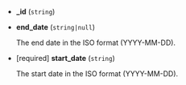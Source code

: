 * **_id** (`string`)

* **end_date** (`string|null`)

    The end date in the ISO format (YYYY-MM-DD).

* [required] **start_date** (`string`)

    The start date in the ISO format (YYYY-MM-DD).
